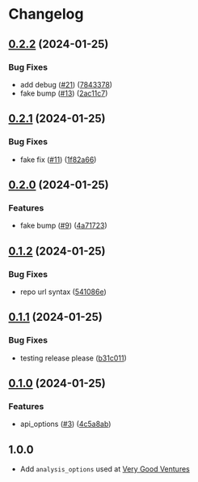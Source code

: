 # Changelog

## [0.2.2](https://github.com/bestow-code/core_analysis/compare/v0.2.1...v0.2.2) (2024-01-25)


### Bug Fixes

* add debug ([#21](https://github.com/bestow-code/core_analysis/issues/21)) ([7843378](https://github.com/bestow-code/core_analysis/commit/7843378dedc44a32b12e2ba5878cf6d0ad638179))
* fake bump ([#13](https://github.com/bestow-code/core_analysis/issues/13)) ([2ac11c7](https://github.com/bestow-code/core_analysis/commit/2ac11c7bdeac2fb87461cdedb768261b305afc41))

## [0.2.1](https://github.com/bestow-code/core_analysis/compare/v0.2.0...v0.2.1) (2024-01-25)


### Bug Fixes

* fake fix ([#11](https://github.com/bestow-code/core_analysis/issues/11)) ([1f82a66](https://github.com/bestow-code/core_analysis/commit/1f82a6633f09f31a780f576953c7cdb9f28d600a))

## [0.2.0](https://github.com/bestow-code/core_analysis/compare/v0.1.2...v0.2.0) (2024-01-25)


### Features

* fake bump ([#9](https://github.com/bestow-code/core_analysis/issues/9)) ([4a71723](https://github.com/bestow-code/core_analysis/commit/4a71723e400dc2dc24260ce6c71ccceac0fd4225))

## [0.1.2](https://github.com/bestow-code/core_analysis/compare/v0.1.1...v0.1.2) (2024-01-25)


### Bug Fixes

* repo url syntax ([541086e](https://github.com/bestow-code/core_analysis/commit/541086e3eaf76ce89f7018bb15f52bbe821daba2))

## [0.1.1](https://github.com/bestow-code/core_analysis/compare/v0.1.0...v0.1.1) (2024-01-25)


### Bug Fixes

* testing release please ([b31c011](https://github.com/bestow-code/core_analysis/commit/b31c01112b8b080e1d23fc70ea50634aeac93b8d))

## [0.1.0](https://github.com/bestow-code/core_analysis/compare/v0.0.0...v0.1.0) (2024-01-25)


### Features

* api_options ([#3](https://github.com/bestow-code/core_analysis/issues/3)) ([4c5a8ab](https://github.com/bestow-code/core_analysis/commit/4c5a8abad6e3b022b7944e0c0df7d50004bff492))

## 1.0.0

- Add `analysis_options` used at [Very Good Ventures](https://verygood.ventures)
